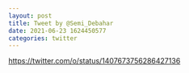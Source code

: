 ```yaml
--- 
layout: post 
title: Tweet by @Semi_Debahar 
date: 2021-06-23 1624450577 
categories: twitter 
--- 
```

https://twitter.com/o/status/1407673756286427136